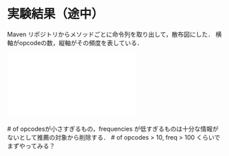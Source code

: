 # 実験結果（途中）

Maven リポジトリからメソッドごとに命令列を取り出して，散布図にした．
横軸がopcodeの数，縦軸がその頻度を表している．

![散布図](opcodes_freq.pdf)

\# of opcodesが小さすぎるもの，frequencies が低すぎるものは十分な情報がないとして推薦の対象から削除する．
\# of opcodes > 10, freq > 100 くらいでまずやってみる？
